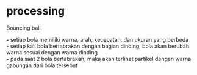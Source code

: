 # processing
Bouncing ball

**-** setiap bola memiliki warna, arah, kecepatan, dan ukuran yang berbeda <br>
**-** setiap kali bola bertabrakan dengan bagian dinding, bola akan berubah warna sesuai dengan warna dinding <br>
**-** pada saat 2 bola bertabrakan, maka akan terlihat partikel dengan warna gabungan dari bola tersebut
